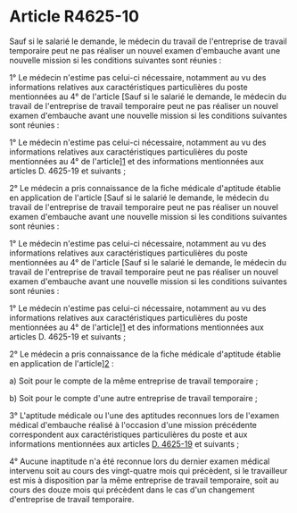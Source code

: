 # Article R4625-10

Sauf si le salarié le demande, le médecin du travail de l'entreprise de travail temporaire peut ne pas réaliser un nouvel examen d'embauche avant une nouvelle mission si les conditions suivantes sont réunies : 
  
  
1° Le médecin n'estime pas celui-ci nécessaire, notamment au vu des informations relatives aux caractéristiques particulières du poste mentionnées au 4° de l'article [Sauf si le salarié le demande, le médecin du travail de l'entreprise de travail temporaire peut ne pas réaliser un nouvel examen d'embauche avant une nouvelle mission si les conditions suivantes sont réunies : 
  
  
1° Le médecin n'estime pas celui-ci nécessaire, notamment au vu des informations relatives aux caractéristiques particulières du poste mentionnées au 4° de l'article][1] et des informations mentionnées aux articles D. 4625-19 et suivants ; 
  
  
2° Le médecin a pris connaissance de la fiche médicale d'aptitude établie en application de l'article [Sauf si le salarié le demande, le médecin du travail de l'entreprise de travail temporaire peut ne pas réaliser un nouvel examen d'embauche avant une nouvelle mission si les conditions suivantes sont réunies : 
  
  
1° Le médecin n'estime pas celui-ci nécessaire, notamment au vu des informations relatives aux caractéristiques particulières du poste mentionnées au 4° de l'article [Sauf si le salarié le demande, le médecin du travail de l'entreprise de travail temporaire peut ne pas réaliser un nouvel examen d'embauche avant une nouvelle mission si les conditions suivantes sont réunies : 
  
  
1° Le médecin n'estime pas celui-ci nécessaire, notamment au vu des informations relatives aux caractéristiques particulières du poste mentionnées au 4° de l'article][1] et des informations mentionnées aux articles D. 4625-19 et suivants ; 
  
  
2° Le médecin a pris connaissance de la fiche médicale d'aptitude établie en application de l'article][2] : 
  
  
a) Soit pour le compte de la même entreprise de travail temporaire ; 
  
  
b) Soit pour le compte d'une autre entreprise de travail temporaire ; 
  
  
3° L'aptitude médicale ou l'une des aptitudes reconnues lors de l'examen médical d'embauche réalisé à l'occasion d'une mission précédente correspondent aux caractéristiques particulières du poste et aux informations mentionnées aux articles [D. 4625-19][3] et suivants ; 
  
  
4° Aucune inaptitude n'a été reconnue lors du dernier examen médical intervenu soit au cours des vingt-quatre mois qui précèdent, si le travailleur est mis à disposition par la même entreprise de travail temporaire, soit au cours des douze mois qui précèdent dans le cas d'un changement d'entreprise de travail temporaire.

 [1]: /affichCodeArticle.do?cidTexte=LEGITEXT000006072050&idArticle=LEGIARTI000006901299&dateTexte=&categorieLien=cid
 [2]: /affichCodeArticle.do?cidTexte=LEGITEXT000006072050&idArticle=LEGIARTI000025274809&dateTexte=&categorieLien=cid
 [3]: /affichCodeArticle.do?cidTexte=LEGITEXT000006072050&idArticle=LEGIARTI000018493308&dateTexte=&categorieLien=cid
